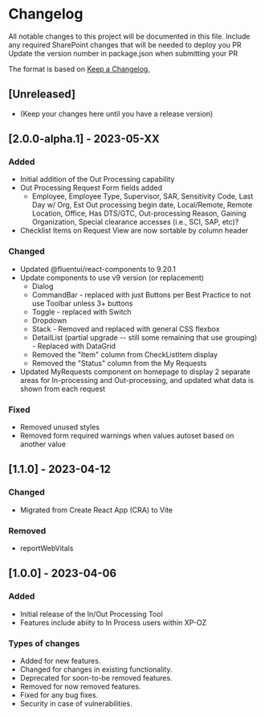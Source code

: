 # Changelog

All notable changes to this project will be documented in this file.
Include any required SharePoint changes that will be needed to deploy you PR
Update the version number in package.json when submitting your PR

The format is based on [Keep a Changelog](https://keepachangelog.com/en/1.0.0/),

## [Unreleased]

- (Keep your changes here until you have a release version)

## [2.0.0-alpha.1] - 2023-05-XX

### Added

- Initial addition of the Out Processing capability
- Out Processing Request Form fields added
  - Employee, Employee Type, Supervisor, SAR, Sensitivity Code, Last Day w/ Org, Est Out processing begin date, Local/Remote, Remote Location, Office, Has DTS/GTC, Out-processing Reason, Gaining Organization, Special clearance accesses (i.e., SCI, SAP, etc)?
- Checklist Items on Request View are now sortable by column header

### Changed

- Updated @fluentui/react-components to 9.20.1
- Update components to use v9 version (or replacement)
  - Dialog
  - CommandBar - replaced with just Buttons per Best Practice to not use Toolbar unless 3+ buttons
  - Toggle - replaced with Switch
  - Dropdown
  - Stack - Removed and replaced with general CSS flexbox
  - DetailList (partial upgrade -- still some remaining that use grouping) - Replaced with DataGrid
  - Removed the "Item" column from CheckListItem display
  - Removed the "Status" column from the My Requests
- Updated MyRequests component on homepage to display 2 separate areas for In-processing and Out-processing, and updated what data is shown from each request

### Fixed

- Removed unused styles
- Removed form required warnings when values autoset based on another value

## [1.1.0] - 2023-04-12

### Changed

- Migrated from Create React App (CRA) to Vite

### Removed

- reportWebVitals

## [1.0.0] - 2023-04-06

### Added

- Initial release of the In/Out Processing Tool
- Features include abiity to In Process users within XP-OZ

### Types of changes

- Added for new features.
- Changed for changes in existing functionality.
- Deprecated for soon-to-be removed features.
- Removed for now removed features.
- Fixed for any bug fixes.
- Security in case of vulnerabilities.
